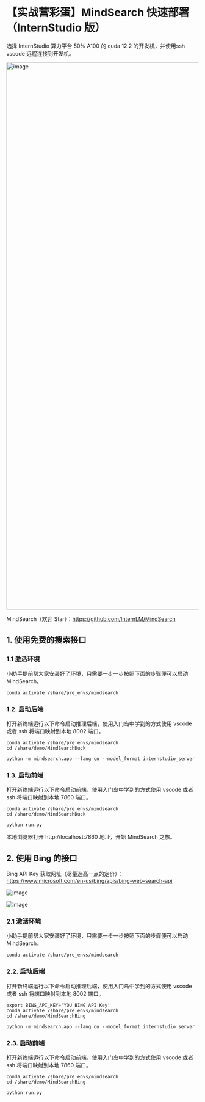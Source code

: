 # 【实战营彩蛋】MindSearch 快速部署（InternStudio 版）

选择 InternStudio 算力平台 50% A100 的 cuda 12.2 的开发机，并使用ssh vscode 远程连接到开发机。

<img width="1434" alt="image" src="https://github.com/user-attachments/assets/8d5b20bd-ca1d-4a87-ad38-47efeb48968f">

MindSearch（欢迎 Star）：https://github.com/InternLM/MindSearch 


## 1. 使用免费的搜索接口

### 1.1 激活环境

小助手提前帮大家安装好了环境，只需要一步一步按照下面的步骤便可以启动 MindSearch。

```shell
conda activate /share/pre_envs/mindsearch
```

### 1.2. 启动后端

打开新终端运行以下命令启动推理后端，使用入门岛中学到的方式使用 vscode 或者 ssh 将端口映射到本地 8002 端口。

```
conda activate /share/pre_envs/mindsearch
cd /share/demo/MindSearchDuck

python -m mindsearch.app --lang cn --model_format internstudio_server
```

### 1.3. 启动前端

打开新终端运行以下命令启动前端，使用入门岛中学到的方式使用 vscode 或者 ssh 将端口映射到本地 7860 端口。


```shell
conda activate /share/pre_envs/mindsearch
cd /share/demo/MindSearchDuck

python run.py
```

本地浏览器打开 http://localhost:7860 地址，开始 MindSearch 之旅。


## 2. 使用 Bing 的接口


Bing API Key 获取网址（尽量选高一点的定价）：https://www.microsoft.com/en-us/bing/apis/bing-web-search-api

![image](https://github.com/user-attachments/assets/6f82389e-0f2a-4a42-a423-0e0608d016ab)


![image](https://github.com/user-attachments/assets/619e7585-c170-4ea8-a508-45de50385c98)


### 2.1 激活环境

小助手提前帮大家安装好了环境，只需要一步一步按照下面的步骤便可以启动 MindSearch。

```shell
conda activate /share/pre_envs/mindsearch
```

### 2.2. 启动后端

打开新终端运行以下命令启动推理后端，使用入门岛中学到的方式使用 vscode 或者 ssh 将端口映射到本地 8002 端口。

```
export BING_API_KEY='YOU BING API Key'
conda activate /share/pre_envs/mindsearch
cd /share/demo/MindSearchBing

python -m mindsearch.app --lang cn --model_format internstudio_server
```

### 2.3. 启动前端

打开新终端运行以下命令启动前端，使用入门岛中学到的方式使用 vscode 或者 ssh 将端口映射到本地 7860 端口。


```shell
conda activate /share/pre_envs/mindsearch
cd /share/demo/MindSearchBing

python run.py
```

